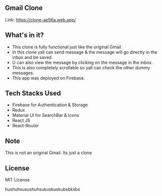 ## Gmail Clone

Link: https://clone-ae56a.web.app/

## What's in it?
- This clone is fully functional just like the original Gmail.
- In this clone yall can send message & the message will go directly in the inbox and be saved.
- U can also view the message by clicking on the message in the inbox.
- This is also completely scrollable so yall can check the other dummy messages. 
- This app was deployed on Firebase. 

## Tech Stacks Used
- Firebase for Authentication & Storage
- Redux 
- Material UI for SearchBar & Icons
- React JS
- React-Router

## Note
This is not an original Gmail. Its just a clone 

## License
MIT License


hushuhsusushuhsukuskuskubsbksbs
